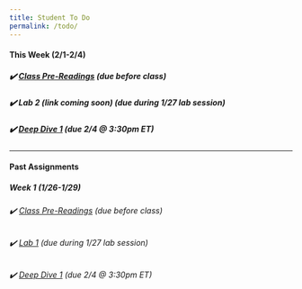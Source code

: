 ```yaml
---
title: Student To Do
permalink: /todo/
---
```

#### This Week (2/1-2/4)

##### ✔️ [Class Pre-Readings](/wk2) (due before class)
##### ✔️ Lab 2 (link coming soon) (due during 1/27 lab session)
##### ✔️ [Deep Dive 1](/dd1) (due 2/4 @ 3:30pm ET)

---

#### Past Assignments

##### Week 1 (1/26-1/29)

###### ✔️ [Class Pre-Readings](/wk1) (due before class)
###### ✔️ [Lab 1](/lab01) (due during 1/27 lab session)
###### ✔️ [Deep Dive 1](/dd1) (due 2/4 @ 3:30pm ET)